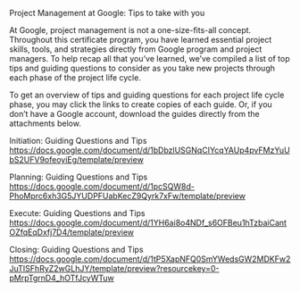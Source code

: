 Project Management at Google: Tips to take with you

At Google, project management is not a one-size-fits-all concept. Throughout this certificate program, you have learned essential project skills, tools, and strategies directly from Google program and project managers. To help recap all that you’ve learned, we’ve compiled a list of top tips and guiding questions to consider as you take new projects through each phase of the project life cycle. 

To get an overview of tips and guiding questions for each project life cycle phase, you may click the links to create copies of each guide. Or, if you don’t have a Google account, download the guides directly from the attachments below.

Initiation: Guiding Questions and Tips
https://docs.google.com/document/d/1bDbzlUSGNqCIYcqYAUp4pvFMzYuUbS2UFV9ofeoyiEg/template/preview

Planning: Guiding Questions and Tips
https://docs.google.com/document/d/1pcSQW8d-PhoMprc6xh3G5JYUDPFUabKecZ9Qyrk7xFw/template/preview

Execute: Guiding Questions and Tips
https://docs.google.com/document/d/1YH6ai8o4NDf_s6OFBeu1hTzbaiCantOZfqEqDxfj7D4/template/preview

Closing: Guiding Questions and Tips
https://docs.google.com/document/d/1tP5XapNFQ0SmYWedsGW2MDKFw2JuTISFhRyZ2wGLhJY/template/preview?resourcekey=0-pMrpTgrnD4_hOTfJcyWTuw

